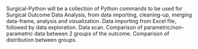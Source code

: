 Surgical-Python will be a collection of Python commands to be used for Surgical Outcome Data Analysis, from data importing, cleaning-up, merging data-frame, analysis and visualization.
Data importing from Excel file, followed by data exploration. 
Data scan. 
Comparison of parametric/non-parametric data between 2 groups of the outcome.
Comparison of distribution between groups. 
